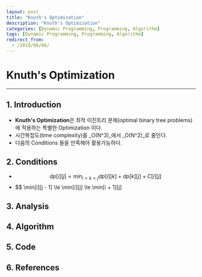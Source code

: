 ```yaml
---
layout: post
title: "Knuth's Optimization"
description: "Knuth's Optimization"
categories: [Dynamic Programming, Programming, Algorithm]
tags: [Dynamic Programming, Programming, Algorithm]
redirect_from:
  - /2019/08/08/
---
```


# Knuth's Optimization

---

## 1. Introduction
- **Knuth's Optimization**은 최적 이진트리 문제(optimal binary tree problems)에 적용하는 특별한 Optimization 이다.
- 시간복잡도(time complexity)를 _O(N^3)_에서 _O(N^2)_로 줄인다.
- 다음의 Conditions 들을 만족해야 활용가능하다.

## 2. Conditions
- $$ dp[i][j] = \min_{i < k < j}{dp[i][k] + dp[k][j] + C[i][j]} $$
- $$ \min[i][j - 1] \le \min[i][j] \le \min[i + 1][j]


## 3. Analysis
## 4. Algorithm
## 5. Code
## 6. References


<script type="text/javascript" async
  src="https://cdnjs.cloudflare.com/ajax/libs/mathjax/2.7.5/MathJax.js?config=TeX-MML-AM_CHTML">
</script>